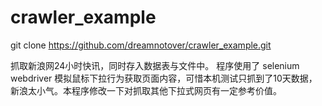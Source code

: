 # crawler_example
 
git clone https://github.com/dreamnotover/crawler_example.git

抓取新浪网24小时快讯，同时存入数据表与文件中。
程序使用了 selenium   webdriver 模拟鼠标下拉行为获取页面内容，可惜本机测试只抓到了10天数据，新浪太小气。本程序修改一下对抓取其他下拉式网页有一定参考价值。
 
